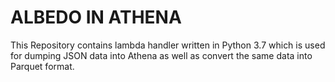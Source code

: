 # ALBEDO IN ATHENA

This Repository contains lambda handler written in Python 3.7 which is used for dumping JSON data into Athena as well as convert the same data into Parquet format.